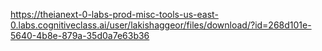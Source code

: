 https://theianext-0-labs-prod-misc-tools-us-east-0.labs.cognitiveclass.ai/user/lakishaggeor/files/download/?id=268d101e-5640-4b8e-879a-35d0a7e63b36

